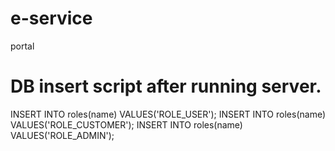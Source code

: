 # e-service
portal

# DB insert script after running server.

INSERT INTO roles(name) VALUES('ROLE_USER');
INSERT INTO roles(name) VALUES('ROLE_CUSTOMER');
INSERT INTO roles(name) VALUES('ROLE_ADMIN');
